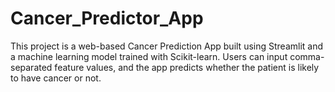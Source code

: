# Cancer_Predictor_App
This project is a web-based Cancer Prediction App built using Streamlit and a machine learning model trained with Scikit-learn. Users can input comma-separated feature values, and the app predicts whether the patient is likely to have cancer or not.
